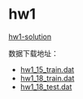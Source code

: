 # hw1

[hw1-solution][1]

数据下载地址：
- [hw1_15_train.dat][2]
- [hw1_18_train.dat][3]
- [hw1_18_test.dat][4]

[1]:https://www.zybuluo.com/mdeditor#769078
[2]:https://www.csie.ntu.edu.tw/~htlin/course/ml15fall/hw1/hw1_15_train.dat
[3]:https://www.csie.ntu.edu.tw/~htlin/course/ml15fall/hw1/hw1_18_train.dat
[4]:https://www.csie.ntu.edu.tw/~htlin/course/ml15fall/hw1/hw1_18_test.dat
